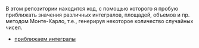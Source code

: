 В этом репозитории находится код, с помощью которого я пробую приближать значения различных интегралов, площадей, объемов и пр. методом Монте-Карло, т.е., генерируя некоторое количество случайных чисел.

- [приближаем интегралы](https://github.com/Pash1i/Monte_Carlo_method_trial/blob/main/monte_carlo_integrals.ipynb)

